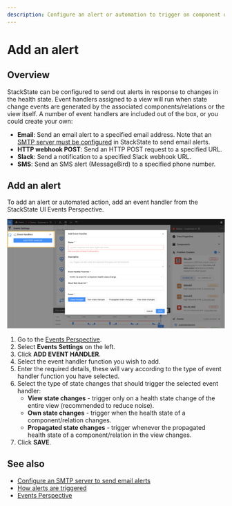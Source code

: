 ```yaml
---
description: Configure an alert or automation to trigger on component or view state changes.
---
```


# Add an alert

## Overview

StackState can be configured to send out alerts in response to changes in the health state. Event handlers assigned to a view will run when state change events are generated by the associated components/relations or the view itself. A number of event handlers are included out of the box, or you could create your own:

- **Email**: Send an email alert to a specified email address. Note that an [SMTP server must be configured](/configure/topology/configure-email-alerts.md) in StackState to send email alerts.
- **HTTP webhook POST**: Send an HTTP POST request to a specified URL.
- **Slack**: Send a notification to a specified Slack webhook URL.
- **SMS**: Send an SMS alert (MessageBird) to a specified phone number.

## Add an alert

To add an alert or automated action, add an event handler from the StackState UI Events Perspective.

![Add an event handler](/.gitbook/assets/event_handlers_tab.png)

1. Go to the [Events Perspective](/use/views/events_perspective.md).
2. Select **Events Settings** on the left.
3. Click **ADD EVENT HANDLER**.
4. Select the event handler function you wish to add.
5. Enter the required details, these will vary according to the type of event handler function you have selected.
6. Select the type of state changes that should trigger the selected event handler:
    - **View state changes** - trigger only on a health state change of the entire view (recommended to reduce noise).
    - **Own state changes** - trigger when the health state of a component/relation changes.
    - **Propagated state changes** - trigger whenever the propagated health state of a component/relation in the view changes.
7. Click **SAVE**.

## See also

- [Configure an SMTP server to send email alerts](/configure/topology/configure-email-alerts.md)
- [How alerts are triggered](/use/health-state-and-alerts/how-alerts-are-triggered.md)
- [Events Perspective](/use/views/events_perspective.md)

